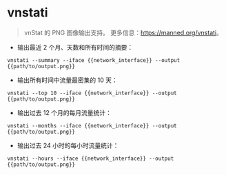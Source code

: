 # vnstati

> vnStat 的 PNG 图像输出支持。
> 更多信息：<https://manned.org/vnstati>。

- 输出最近 2 个月、天数和所有时间的摘要：

`vnstati --summary --iface {{network_interface}} --output {{path/to/output.png}}`

- 输出所有时间中流量最密集的 10 天：

`vnstati --top 10 --iface {{network_interface}} --output {{path/to/output.png}}`

- 输出过去 12 个月的每月流量统计：

`vnstati --months --iface {{network_interface}} --output {{path/to/output.png}}`

- 输出过去 24 小时的每小时流量统计：

`vnstati --hours --iface {{network_interface}} --output {{path/to/output.png}}`